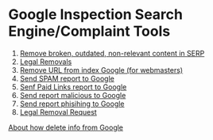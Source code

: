 # Google Inspection Search Engine/Complaint Tools

1. <a href="https://search.google.com/search-console/remove-outdated-content">Remove broken, outdated, non-relevant content in SERP</a>
2. <a href="https://support.google.com/legal/troubleshooter/1114905">Legal Removals</a>
3. <a href="https://search.google.com/search-console/removals">Remove URL from index Google (for webmasters)</a>
4. <a href="https://www.google.com/webmasters/tools/spamreportform">Send SPAM report to Google</a>
5. <a href="https://www.google.com/webmasters/tools/paidlinks">Senf Paid Links report to Google</a>
6. <a href="https://safebrowsing.google.com/safebrowsing/report_badware/">Send report malicious to Google</a>
7. <a href="https://safebrowsing.google.com/safebrowsing/report_phish/">Send report phisihing to Google</a>
8. <a href="https://www.google.com/webmasters/tools/legal-removal-request?complaint_type=14">Legal Removal Request</a>

<a href="https://support.google.com/webmasters/topic/9164606">About how delete info from Google</a>
